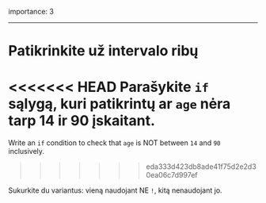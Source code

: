 importance: 3

---

# Patikrinkite už intervalo ribų

<<<<<<< HEAD
Parašykite `if` sąlygą, kuri patikrintų ar `age` nėra tarp 14 ir 90 įskaitant.
=======
Write an `if` condition to check that `age` is NOT between `14` and `90` inclusively.
>>>>>>> eda333d423db8ade41f75d2e2d30ea06c7d997ef

Sukurkite du variantus: vieną naudojant NE `!`, kitą nenaudojant jo.
